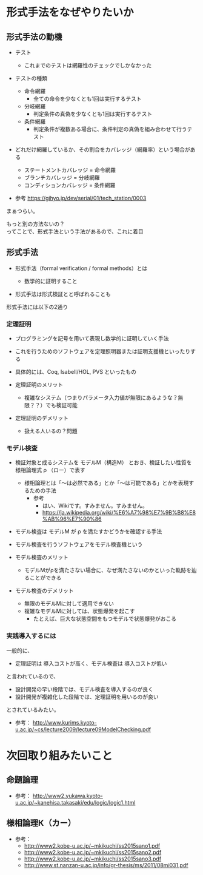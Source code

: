 # 形式手法をなぜやりたいか

## 形式手法の動機

* テスト
  * これまでのテストは網羅性のチェックでしかなかった

* テストの種類
  * 命令網羅
    * 全ての命令を少なくとも1回は実行するテスト
  * 分岐網羅
    * 判定条件の真偽を少なくとも1回は実行するテスト
  * 条件網羅
    * 判定条件が複数ある場合に、条件判定の真偽を組み合わせて行うテスト

* どれだけ網羅しているか、その割合をカバレッジ（網羅率）という場合がある
  * ステートメントカバレッジ = 命令網羅
  * ブランチカバレッジ = 分岐網羅
  * コンディションカバレッジ = 条件網羅

* 参考
https://gihyo.jp/dev/serial/01/tech_station/0003


まぁつらい。

もっと別の方法ないの？  
ってことで、形式手法という手法があるので、これに着目

## 形式手法

* 形式手法（formal verification / formal methods）とは
  * 数学的に証明すること

* 形式手法は形式検証とと呼ばれることも


形式手法には以下の2通り

### 定理証明
* プログラミングを記号を用いて表現し数学的に証明していく手法
* これを行うためのソフトウェアを定理照明器または証明支援機といったりする
* 具体的には、Coq, Isabell/HOL, PVS といったもの

* 定理証明のメリット
  * 複雑なシステム（つまりパラメータ入力値が無限にあるような？無限？？）でも検証可能

* 定理証明のデメリット
  * 扱える人いるの？問題

### モデル検査
* 検証対象と成るシステムを モデルM（構造M） とおき、検証したい性質を 様相論理式 ρ （ロー）で表す
  * 様相論理とは「〜は必然である」とか「〜は可能である」とかを表現するための手法
    * 参考
      * はい、Wikiです。すみません。すみません。
      *  https://ja.wikipedia.org/wiki/%E6%A7%98%E7%9B%B8%E8%AB%96%E7%90%86 
* モデル検査は モデルM が ρ を満たすかどうかを確認する手法
* モデル検査を行うソフトウェアをモデル検査機という

* モデル検査のメリット
  * モデルMがρを満たさない場合に、なぜ満たさないのかといった軌跡を辿ることができる

* モデル検査のデメリット
  * 無限のモデルMに対して適用できない
  * 複雑なモデルMに対しては、状態爆発を起こす
    * たとえば、巨大な状態空間をもつモデルで状態爆発がおこる


### 実践導入するには

一般的に、

* 定理証明は 導入コストが高く、モデル検査は 導入コストが低い

と言われているので、

* 設計開発の早い段階では、モデル検査を導入するのが良く
* 設計開発が複雑化した段階では、定理証明を用いるのが良い

とされているみたい。

* 参考： http://www.kurims.kyoto-u.ac.jp/~cs/lecture2009/lecture09ModelChecking.pdf


# 次回取り組みたいこと

## 命題論理

* 参考： http://www2.yukawa.kyoto-u.ac.jp/~kanehisa.takasaki/edu/logic/logic1.html

## 様相論理К（カー）

* 参考： 
  * http://www2.kobe-u.ac.jp/~mkikuchi/ss2015sano1.pdf
  * http://www2.kobe-u.ac.jp/~mkikuchi/ss2015sano2.pdf
  * http://www2.kobe-u.ac.jp/~mkikuchi/ss2015sano3.pdf
  * http://www.st.nanzan-u.ac.jp/info/gr-thesis/ms/2011/08mi031.pdf
